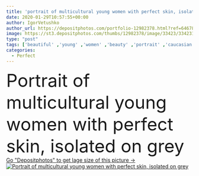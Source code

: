 ```yaml
---
title: 'portrait of multicultural young women with perfect skin, isolated on grey'
date: 2020-01-29T10:57:55+00:00
author: IgorVetushko
author_url: https://depositphotos.com/portfolio-12982378.html?ref=64678756
image: https://st3.depositphotos.com/thumbs/12982378/image/33423/334231070/api_thumb_450.jpg?forcejpeg=true
type: "post"
tags: ['beautiful' ,'young' ,'women' ,'beauty' ,'portrait' ,'caucasian' ,'girls' ,'wellbeing' ,'friendship' ,'care' ,'european' ,'tender' ,'makeup' ,'skincare' ,'purity' ,'together' ,'togetherness' ,'friends' ,'attractive' ,'faces' ,'wellness' ,'tenderness' ,'multiracial' ,'multicultural' ,'multiethnic' ,'Two People' ,'copy space' ,'Studio Shot' ,'african american' ,'skin care' ,'isolated on grey' ,'clean skin' ,'perfect skin' ,'dark lips' ,'clean faces' ]
categories: 
  - Perfect
---
```

<div aling="center">
            <font size="60"> Portrait of multicultural young women with perfect skin, isolated on grey</font>   
</div>
<div>
    <a href='https://depositphotos.com/334231070/stock-photo-portrait-multicultural-young-women-perfect.html?ref=64678756' target=_blank > Go "Depositphotos" to get lage size of this picture ->
        <img href='https://depositphotos.com/334231070/stock-photo-portrait-multicultural-young-women-perfect.html?ref=64678756' src='https://st3.depositphotos.com/12982378/33423/i/950/depositphotos_334231070-stock-photo-portrait-multicultural-young-women-perfect.jpg?forcejpeg=true' alt='Portrait of multicultural young women with perfect skin, isolated on grey' >
    </a>
</div>
